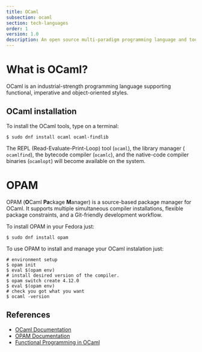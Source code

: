 ```yaml
---
title: OCaml
subsection: ocaml
section: tech-languages
order: 1
version: 1.0
description: An open source multi-paradigm programming language and toolchain. 
---
```


# What is OCaml?

OCaml is an industrial-strength programming language supporting functional, imperative and object-oriented styles.

## OCaml installation

To install the OCaml tools, type on a terminal:

```console
$ sudo dnf install ocaml ocaml-findlib 
```

The REPL (Read-Evaluate-Print-Loop) tool (`ocaml`), the library manager ( `ocamlfind`), the bytecode compiler (`ocamlc`), and the native-code compiler binaries (`ocamlopt`) will become available on the system. 

# OPAM

OPAM (**O**Caml **Pa**ckage **M**anager)  is a source-based package manager for OCaml. It supports multiple simultaneous compiler installations, flexible package constraints, and a Git-friendly development workflow.

To install OPAM in your Fedora just:
```console
$ sudo dnf install opam
```

To use OPAM to install and manage your OCaml instalation just:
```console
# environment setup
$ opam init
$ eval $(opam env)
# install desired version of the compiler.
$ opam switch create 4.12.0
$ eval $(opam env)
# check you got what you want
$ ocaml -version
```

## References

- [OCaml Documentation](https://ocaml.org/docs/install.html)
- [OPAM Documentation](https://opam.ocaml.org/doc/Manual.html)
- [Functional Programming in OCaml](https://www.cs.cornell.edu/courses/cs3110/2019sp/textbook/)
